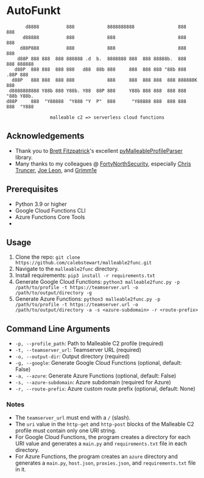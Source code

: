 # AutoFunkt

```
       d8888          888            8888888888                888      888          
      d88888          888            888                       888      888          
     d88P888          888            888                       888      888          
    d88P 888 888  888 888888 .d  b.  8888888 888  888 88888b.  888  888 888888       
   d88P  888 888  888 888   d88  88b 888     888  888 888 "88b 888 .88P 888          
  d88P   888 888  888 888            888     888  888 888  888 888888K  888          
 d8888888888 Y88b 888 Y88b. Y88  88P 888     Y88b 888 888  888 888 "88b Y88b.        
d88P     888  "Y88888  "Y888 "Y  P"  888      "Y88888 888  888 888  888  "Y888   

    			malleable c2 => serverless cloud functions
```

## Acknowledgements

- Thank you to [Brett Fitzpatrick](https://twitter.com/_brettfitz)'s excellent [pyMalleableProfileParser](https://github.com/brett-fitz/pyMalleableProfileParser) library. 
- Many thanks to my colleagues @ [FortyNorthSecurity](https://github.com/FortyNorthSecurity), especially [Chris Truncer](https://github.com/ChrisTruncer), [Joe Leon](https://github.com/joeleonjr), and [Grimm1e](https://github.com/Gr1mmie)

## Prerequisites

- Python 3.9 or higher
- Google Cloud Functions CLI
- Azure Functions Core Tools
- 

## Usage

1. Clone the repo: `git clone https://github.com/calebstewart/malleable2func.git`
2. Navigate to the `malleable2func` directory.
3. Install requirements: `pip3 install -r requirements.txt`
4. Generate Google Cloud Functions: `python3 malleable2func.py -p /path/to/profile -t https://teamserver.url -o /path/to/output/directory -g`
5. Generate Azure Functions: `python3 malleable2func.py -p /path/to/profile -t https://teamserver.url -o /path/to/output/directory -a -s <azure-subdomain> -r <route-prefix>`

## Command Line Arguments

- `-p, --profile_path`: Path to Malleable C2 profile (required)
- `-t, --teamserver_url`: Teamserver URL (required)
- `-o, --output-dir`: Output directory (required)
- `-g, --google`: Generate Google Cloud Functions (optional, default: False)
- `-a, --azure`: Generate Azure Functions (optional, default: False)
- `-s, --azure-subdomain`: Azure subdomain (required for Azure)
- `-r, --route-prefix`: Azure custom route prefix (optional, default: None)

### Notes

- The `teamserver_url` must end with a `/` (slash).
- The `uri` value in the `http-get` and `http-post` blocks of the Malleable C2 profile must contain only one URI string.
- For Google Cloud Functions, the program creates a directory for each URI value and generates a `main.py` and `requirements.txt` file in each directory.
- For Azure Functions, the program creates an `azure` directory and generates a `main.py`, `host.json`, `proxies.json`, and `requirements.txt` file in it.


